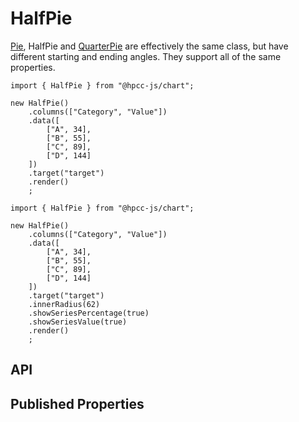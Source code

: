 # HalfPie

<!--meta
{
    "id": 8949,
    "name": "HalfPie",
    "kind": 128,
    "kindString": "Class",
    "flags": {
        "isExported": true
    },
    "sources": [
        {
            "fileName": "HalfPie.ts",
            "line": 3,
            "character": 20
        }
    ],
    "extendedTypes": [
        {
            "type": "reference",
            "name": "Pie",
            "id": 8342
        }
    ],
    "folder": "packages/chart"
}
-->

[Pie](./Pie.md), HalfPie and [QuarterPie](./QuarterPie.md) are effectively the same class, but have different starting and ending angles. They support all of the same properties.
```sample-code
import { HalfPie } from "@hpcc-js/chart";

new HalfPie()
    .columns(["Category", "Value"])
    .data([
        ["A", 34],
        ["B", 55],
        ["C", 89],
        ["D", 144]
    ])
    .target("target")
    .render()
    ;
```
```sample-code
import { HalfPie } from "@hpcc-js/chart";

new HalfPie()
    .columns(["Category", "Value"])
    .data([
        ["A", 34],
        ["B", 55],
        ["C", 89],
        ["D", 144]
    ])
    .target("target")
    .innerRadius(62)
    .showSeriesPercentage(true)
    .showSeriesValue(true)
    .render()
    ;
```

## API

## Published Properties
```@hpcc-js/chart:HalfPie
```
